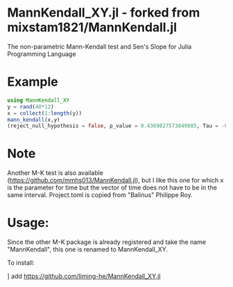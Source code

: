 # MannKendall_XY.jl  -  forked from mixstam1821/MannKendall.jl
The non-parametric Mann-Kendall test and Sen's Slope for Julia Programming Language

# Example
```julia
using MannKendall_XY
y = rand(40*12)
x = collect(1:length(y))
mann_kendall(x,y)                                                                                                                                              
(reject_null_hypothesis = false, p_value = 0.4369827573849885, Tau = -0.02374739039665971, slope = -7.613151196044908e-5, intercept = 0.5150870782436969)
```

# Note
Another M-K test is also available (https://github.com/mmhs013/MannKendall.jl), but I like this one for which x is the parameter for time but the vector of time does not have to be in the same interval.  Project.toml is copied from "Balinus" Philippe Roy. 

# Usage: 
Since the other M-K package is already registered and take the name "MannKendall", this one is renamed to MannKendall_XY.

To install: 

] add https://github.com/liming-he/MannKendall_XY.jl
